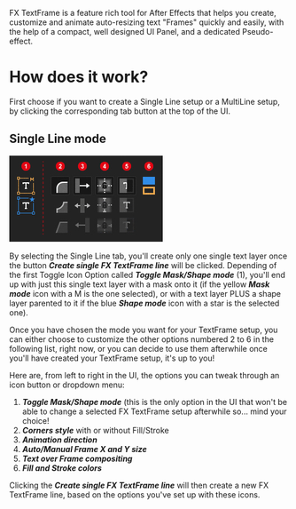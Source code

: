 FX TextFrame is a feature rich tool for After Effects that helps you create, customize and animate auto-resizing text "Frames" quickly and easily, with the help of a compact, well designed UI Panel, and a dedicated Pseudo-effect.

# How does it work?

First choose if you want to create a Single Line setup or a MultiLine setup, by clicking the corresponding tab button at the top of the UI.

## Single Line mode

![singleLineModeUI](https://github.com/fremox59/FX_TextFrame/blob/master/infog/img/FX_TextFrame_UIinfo_singleLine-cropped.jpg)

By selecting the Single Line tab, you'll create only one single text layer once the button ***Create single FX TextFrame line*** will be clicked.
Depending of the first Toggle Icon Option called ***Toggle Mask/Shape mode*** (1), you'll end up with just this single text layer with a mask onto it (if the yellow ***Mask mode*** icon with a M is the one selected), or with a text layer PLUS a shape layer parented to it if the blue ***Shape mode*** icon with a star is the selected one).

Once you have chosen the mode you want for your TextFrame setup, you can either choose to customize the other options numbered 2 to 6 in the following list, right now, or you can decide to use them afterwhile once you'll have created your TextFrame setup, it's up to you!

Here are, from left to right in the UI, the options you can tweak through an icon button or dropdown menu:

1. ***Toggle Mask/Shape mode*** (this is the only option in the UI that won't be able to change a selected FX TextFrame setup afterwhile so... mind your choice!
2. ***Corners style*** with or without Fill/Stroke
3. ***Animation direction***
4. ***Auto/Manual Frame X and Y size***
5. ***Text over Frame compositing***
6. ***Fill and Stroke colors***

Clicking the ***Create single FX TextFrame line*** will then create a new FX TextFrame line, based on the options you've set up with these icons.
